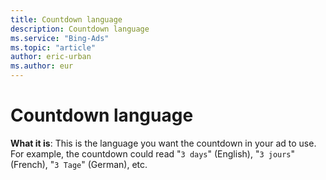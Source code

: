 ```yaml
---
title: Countdown language
description: Countdown language
ms.service: "Bing-Ads"
ms.topic: "article"
author: eric-urban
ms.author: eur
---
```


# Countdown language

**What it is**: This is the language you want the countdown in your ad to use. For example, the countdown could read "```3 days```" (English), "```3 jours```" (French), "```3 Tage```" (German), etc.


